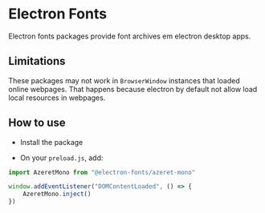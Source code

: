 # Electron Fonts

Electron fonts packages provide font archives em electron desktop apps.

## Limitations

These packages may not work in `BrowserWindow` instances that loaded online webpages. That happens because electron by default not allow load local resources in webpages.

## How to use

* Install the package

* On your `preload.js`, add:

```ts
import AzeretMono from "@electron-fonts/azeret-mono"

window.addEventListener("DOMContentLoaded", () => {
    AzeretMono.inject()
})
```
